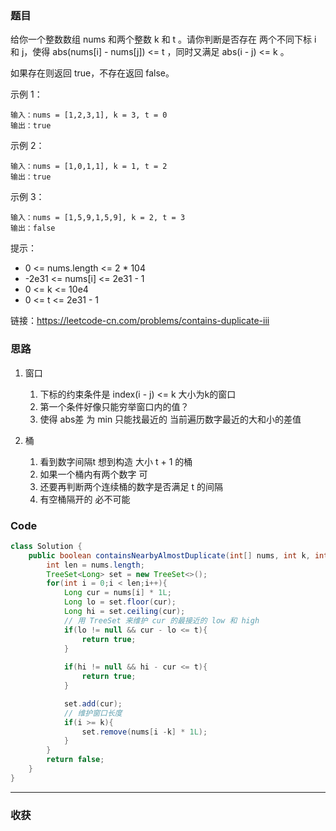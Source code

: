 ### 题目

给你一个整数数组 nums 和两个整数 k 和 t 。请你判断是否存在 两个不同下标 i 和 j，使得 abs(nums[i] - nums[j]) <= t ，同时又满足 abs(i - j) <= k 。

如果存在则返回 true，不存在返回 false。

示例 1：
```
输入：nums = [1,2,3,1], k = 3, t = 0
输出：true
```
示例 2：
```
输入：nums = [1,0,1,1], k = 1, t = 2
输出：true
```
示例 3：
```
输入：nums = [1,5,9,1,5,9], k = 2, t = 3
输出：false
```

提示：

- 0 <= nums.length <= 2 * 104
- -2e31 <= nums[i] <= 2e31 - 1
- 0 <= k <= 10e4
- 0 <= t <= 2e31 - 1

链接：https://leetcode-cn.com/problems/contains-duplicate-iii

### 思路

1. 窗口

    1. 下标的约束条件是 index(i - j) <= k 大小为k的窗口
    2. 第一个条件好像只能穷举窗口内的值？
    3. 使得 abs差 为 min 只能找最近的 当前遍历数字最近的大和小的差值

2. 桶
   1. 看到数字间隔t 想到构造 大小 t + 1 的桶
   2. 如果一个桶内有两个数字 可
   3. 还要再判断两个连续桶的数字是否满足 t 的间隔
   4. 有空桶隔开的 必不可能
### Code
```java
class Solution {
    public boolean containsNearbyAlmostDuplicate(int[] nums, int k, int t) {
        int len = nums.length;
        TreeSet<Long> set = new TreeSet<>();
        for(int i = 0;i < len;i++){
            Long cur = nums[i] * 1L;
            Long lo = set.floor(cur);
            Long hi = set.ceiling(cur);
            // 用 TreeSet 来维护 cur 的最接近的 low 和 high
            if(lo != null && cur - lo <= t){
                return true;
            }
            
            if(hi != null && hi - cur <= t){
                return true;
            }

            set.add(cur);
            // 维护窗口长度
            if(i >= k){
                set.remove(nums[i -k] * 1L);
            }
        }
        return false;
    }
}
```
*** 
### 收获
